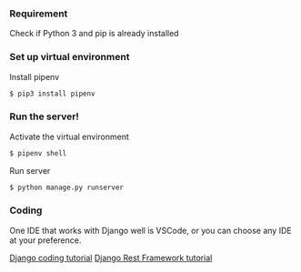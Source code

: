 ### Requirement

Check if Python 3 and pip is already installed

### Set up virtual environment

Install pipenv

```sh
$ pip3 install pipenv
```


### Run the server!

Activate the virtual environment

```sh
$ pipenv shell
```

Run server

```sh
$ python manage.py runserver
```

### Coding

One IDE that works with Django well is VSCode, or you can choose any IDE at your preference.

[Django coding tutorial](https://docs.djangoproject.com/zh-hans/2.1/)
[Django Rest Framework tutorial](https://www.django-rest-framework.org/tutorial/quickstart/)


